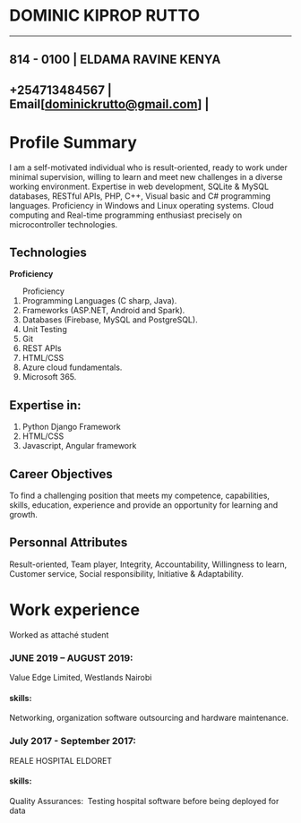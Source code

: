 # DOMINIC KIPROP RUTTO

---------------------------------------------------------

## 814 - 0100 |  ELDAMA RAVINE KENYA

## +254713484567 | Email[dominickrutto@gmail.com] |

# Profile Summary 

I am a self-motivated individual who is result-oriented, ready to work under minimal
supervision, willing to learn and meet new challenges in a diverse working
environment. Expertise in web development, SQLite & MySQL databases, RESTful
APIs, PHP, C++, Visual basic and C# programming languages. Proficiency in Windows
and Linux operating systems.
Cloud computing and Real-time programming enthusiast precisely on microcontroller
technologies.


## Technologies 

**Proficiency**
<ol> Proficiency
<li>Programming Languages (C sharp, Java).</li>
<li>Frameworks (ASP.NET, Android and Spark).</li>
<li>Databases (Firebase, MySQL and PostgreSQL).</li>
<li>Unit Testing</li>
<li>Git</li>
<li>REST APIs</li>
<li>HTML/CSS</li>
<li>Azure cloud fundamentals.</li>
<li>Microsoft 365.</li>
</ol>

## Expertise in:
<ol>
    <li>Python Django Framework</li>
    <li>HTML/CSS</li>
    <li>Javascript, Angular framework</li>
</ol>

## Career Objectives

To find a challenging position that meets my competence, capabilities, skills, education,
experience and provide an opportunity for learning and growth.

## Personnal Attributes

Result-oriented, Team player, Integrity, Accountability, Willingness to learn, Customer service,
Social responsibility, Initiative & Adaptability.

# Work experience

Worked as attaché student

### JUNE 2019 – AUGUST 2019: 
Value Edge Limited, Westlands Nairobi
#### skills:<ol>
Networking, organization software outsourcing and hardware maintenance.</ol>

### July 2017 - September 2017: 
REALE HOSPITAL ELDORET
#### skills:<ol>
Quality Assurances: ​ Testing hospital software before being deployed for data
</ol>